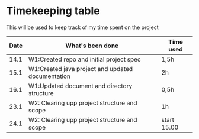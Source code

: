 # Timekeeping table
This will be used to keep track of my time spent on the project

|Date|What's been done                                 |Time used|
|----|-------------------------------------------------|---------|
|14.1|W1:Created repo and initial project spec         |   1,5h  |
|15.1|W1:Created java project and updated documentation|    2h   |
|16.1|W1:Updated document and directory structure      |   0,5h  |
|23.1|W2: Clearing upp project structure and scope     |   1h    |
|24.1|W2: Clearing upp project structure and scope     |   start 15.00    |
